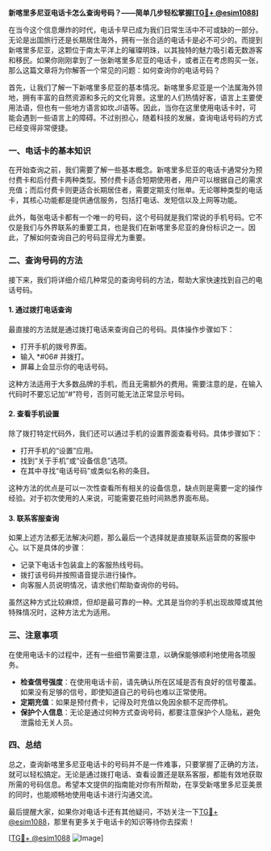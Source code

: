**新喀里多尼亚电话卡怎么查询号码？——简单几步轻松掌握[[TG💪+ @esim1088](https://t.me/s/esim1088)]**

在当今这个信息爆炸的时代，电话卡早已成为我们日常生活中不可或缺的一部分。无论是出国旅行还是长期居住海外，拥有一张合适的电话卡是必不可少的。而提到新喀里多尼亚，这颗位于南太平洋上的璀璨明珠，以其独特的魅力吸引着无数游客和移民。如果你刚刚拿到了一张新喀里多尼亚的电话卡，或者正在考虑购买一张，那么这篇文章将为你解答一个常见的问题：如何查询你的电话号码？

首先，让我们了解一下新喀里多尼亚的基本情况。新喀里多尼亚是一个法属海外领地，拥有丰富的自然资源和多元的文化背景。这里的人们热情好客，语言上主要使用法语，但也有一些地方语言如坎اك语等。因此，当你在这里使用电话卡时，可能会遇到一些语言上的障碍。不过别担心，随着科技的发展，查询电话号码的方式已经变得非常便捷。

### 一、电话卡的基本知识

在开始查询之前，我们需要了解一些基本概念。新喀里多尼亚的电话卡通常分为预付费卡和后付费卡两种类型。预付费卡适合短期使用者，用户可以根据自己的需求充值；而后付费卡则更适合长期居住者，需要定期支付账单。无论哪种类型的电话卡，其核心功能都是提供通信服务，包括打电话、发短信以及上网等功能。

此外，每张电话卡都有一个唯一的号码，这个号码就是我们常说的手机号码。它不仅是我们与外界联系的重要工具，也是我们在新喀里多尼亚的身份标识之一。因此，了解如何查询自己的号码显得尤为重要。

### 二、查询号码的方法

接下来，我们将详细介绍几种常见的查询号码的方法，帮助大家快速找到自己的电话号码。

#### 1. 通过拨打电话查询

最直接的方法就是通过拨打电话来查询自己的号码。具体操作步骤如下：

- 打开手机的拨号界面。
- 输入 *#06# 并拨打。
- 屏幕上会显示你的电话号码。

这种方法适用于大多数品牌的手机，而且无需额外的费用。需要注意的是，在输入代码时不要忘记加“#”符号，否则可能无法正常显示号码。

#### 2. 查看手机设置

除了拨打特定代码外，我们还可以通过手机的设置界面查看号码。具体步骤如下：

- 打开手机的“设置”应用。
- 找到“关于手机”或“设备信息”选项。
- 在其中寻找“电话号码”或类似名称的条目。

这种方法的优点是可以一次性查看所有相关的设备信息，缺点则是需要一定的操作经验。对于初次使用的人来说，可能需要花些时间熟悉界面布局。

#### 3. 联系客服查询

如果上述方法都无法解决问题，那么最后一个选择就是直接联系运营商的客服中心。以下是具体的步骤：

- 记录下电话卡包装盒上的客服热线号码。
- 拨打该号码并按照语音提示进行操作。
- 向客服人员说明情况，请求他们帮助查询你的号码。

虽然这种方式比较麻烦，但却是最可靠的一种。尤其是当你的手机出现故障或其他特殊情况时，这种方法尤为适用。

### 三、注意事项

在使用电话卡的过程中，还有一些细节需要注意，以确保能够顺利地使用各项服务。

- **检查信号强度**：在使用电话卡前，请先确认所在区域是否有良好的信号覆盖。如果没有足够的信号，即使知道自己的号码也难以正常使用。
- **定期充值**：如果是预付费卡，记得及时充值以免因余额不足而停机。
- **保护个人信息**：无论是通过何种方式查询号码，都要注意保护个人隐私，避免泄露给无关人员。

### 四、总结

总之，查询新喀里多尼亚电话卡的号码并不是一件难事，只要掌握了正确的方法，就可以轻松搞定。无论是通过拨打电话、查看设置还是联系客服，都能有效地获取所需的号码信息。希望本文提供的指南能对你有所帮助，在享受新喀里多尼亚美景的同时，也能顺畅地使用电话卡进行沟通交流。

最后提醒大家，如果你对电话卡还有其他疑问，不妨关注一下[TG💪+ @esim1088](https://t.me/s/esim1088)，那里有更多关于电话卡的知识等待你去探索！

[[TG💪+ @esim1088](https://t.me/s/esim1088) ![Image](https://i.postimg.cc/4NQfJmqS/Snipaste-2025-05-13-00-14-12.png)]